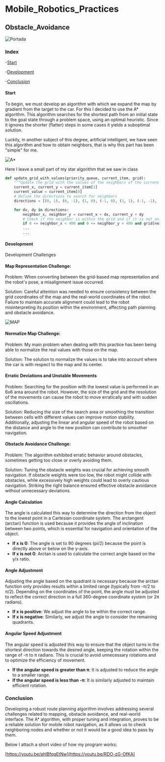 # Mobile_Robotics_Practices
## Obstacle_Avoidance
![Portada](https://github.com/Ruben249/practicas_robotica_movil/assets/102288264/a57ba1c5-8658-4a27-a15d-c7e606c27db6)


### Index

-[Start](#start)

-[Development](#development)

-[Conclusion](#conclusion)

#### Start

To begin, we must develop an algorithm with which we expand the map by gradient from the target to the car. For this I decided to use the A* algorithm. This algorithm searches for the shortest path from an initial state to the goal state through a problem space, using an optimal heuristic. Since it ignores the shorter (flatter) steps in some cases it yields a suboptimal solution.

Luckily, in another subject of this degree, artificial intelligent, we have seen this algorithm and how to obtain neighbors, that is why this part has been "simple" for me.

![A*](https://github.com/Ruben249/practicas_robotica_movil/assets/102288264/4eea3241-a4e5-4d34-b005-426d209c7d48)

Here I leave a small part of my star algorithm that we saw in class
```python
def update_grid_with_values(priority_queue, current_item, grid):
    """Update the grid with the values of the neighbors of the current item."""
    current_x, current_y = current_item[1]
    current_value = current_item[0]
    # Define the directions to search for neighbors
    directions = [(0, 1), (0, -1), (1, 0), (-1, 0), (1, 1), (-1, -1), (1, -1), (-1, 1)]

    for dx, dy in directions:
        neighbor_x, neighbor_y = current_x + dx, current_y + dy
        # Check if the neighbor is within the grid and if it is not an obstacle
        if 0 <= neighbor_x < 400 and 0 <= neighbor_y < 400 and grid[neighbor_y][neighbor_x] == -1 and map_image[neighbor_y][neighbor_x] != 0:
        ...
        ...
```
#### Development
Development Challenges

#### Map Representation Challenge:

Problem: When converting between the grid-based map representation and the robot's pose, a misalignment issue occurred.

Solution: Careful attention was needed to ensure consistency between the grid coordinates of the map and the real-world coordinates of the robot. Failure to maintain accurate alignment could lead to the robot misinterpreting its position within the environment, affecting path planning and obstacle avoidance.

![MAP](https://github.com/Ruben249/practicas_robotica_movil/assets/102288264/548ae3d8-1454-4247-a7fa-faa4baa5eaa4)

#### Normalize Map Challenge:

Problem: My main problem when dealing with this practice has been being able to normalize the real values ​​with those on the map.

Solution: The solution to normalize the values ​​is to take into account where the car is with respect to the map and its center.

#### Erratic Deviations and Unstable Movements

Problem: Searching for the position with the lowest value is performed in an 6x6 area around the robot. However, the size of the grid and the resolution of the movements can cause the robot to move erratically and with sudden oscillations.

Solution: Reducing the size of the search area or smoothing the transition between cells with different values ​​can improve motion stability. Additionally, adjusting the linear and angular speed of the robot based on the distance and angle to the new position can contribute to smoother navigation.

#### Obstacle Avoidance Challenge:

Problem: The algorithm exhibited erratic behavior around obstacles, sometimes getting too close or overly avoiding them.

Solution: Tuning the obstacle weights was crucial for achieving smooth navigation. If obstacle weights were too low, the robot might collide with obstacles, while excessively high weights could lead to overly cautious navigation. Striking the right balance ensured effective obstacle avoidance without unnecessary deviations.


#### Angle Calculation

The angle is calculated this way to determine the direction from the object to the lowest point in a Cartesian coordinate system. The arctangent (arctan) function is used because it provides the angle of inclination between two points, which is essential for navigation and orientation of the object.

- **If x is 0**: The angle is set to 90 degrees (pi/2) because the point is directly above or below on the y-axis.
- **If x is not 0**: Arctan is used to calculate the correct angle based on the y/x ratio.

#### Angle Adjustment

Adjusting the angle based on the quadrant is necessary because the arctan function only provides results within a limited range (typically from -π/2 to π/2). Depending on the coordinates of the point, the angle must be adjusted to reflect the correct direction in a full 360-degree coordinate system (or 2π radians).

- **If x is positive**: We adjust the angle to be within the correct range.
- **If x is negative**: Similarly, we adjust the angle to consider the remaining quadrants.

#### Angular Speed Adjustment

The angular speed is adjusted this way to ensure that the object turns in the shortest direction towards the desired angle, keeping the rotation within the range of -π to π radians. This is crucial to avoid unnecessary rotations and to optimize the efficiency of movement.

- **If the angular speed is greater than π**: It is adjusted to reduce the angle to a smaller range.
- **If the angular speed is less than -π**: It is similarly adjusted to maintain efficient rotation.


### Conclusion
Developing a robust route planning algorithm involves addressing several challenges related to mapping, obstacle avoidance, and real-world interface. The A* algorithm, with proper tuning and integration, proves to be a reliable solution for mobile robot navigation, as it allows us to check neighboring nodes and whether or not it would be a good idea to pass by them.


Below I attach a short video of how my program works:

[https://youtu.be/ahlBfqgEtNw](https://youtu.be/RDO-zG-OfKA)
